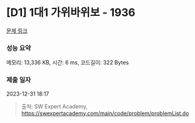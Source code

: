 # [D1] 1대1 가위바위보 - 1936 

[문제 링크](https://swexpertacademy.com/main/code/problem/problemDetail.do?contestProbId=AV5PjKXKALcDFAUq) 

### 성능 요약

메모리: 13,336 KB, 시간: 6 ms, 코드길이: 322 Bytes

### 제출 일자

2023-12-31 18:17



> 출처: SW Expert Academy, https://swexpertacademy.com/main/code/problem/problemList.do